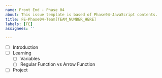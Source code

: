 ```yaml
---
name: Front End - Phase 04
about: This issue template is based of Phase04-JavaScript contents.
title: FE-Phase04-Team[TEAM_NUMBER_HERE]
labels: [FE]
assignees: ''

---
```


- [ ] Introduction
- [ ] Learning
  - [ ] Variables
  - [ ] Regular Function vs Arrow Function
- [ ] Project
